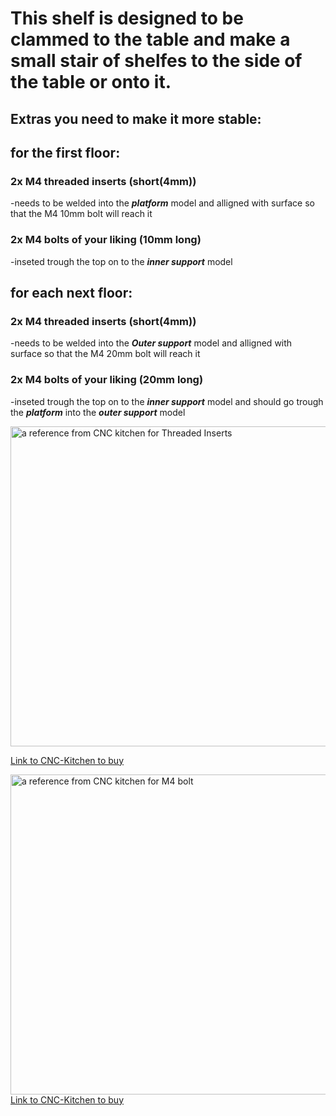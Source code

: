 # This shelf is designed to be clammed to the table and make a small stair of shelfes to the side of the table or onto it.

## Extras you need to make it more stable:

## for the first floor:
### 2x M4 threaded inserts (short(4mm))
-needs to be welded into the ***platform*** model and alligned with surface so that the M4 10mm bolt will reach it
### 2x M4 bolts of your liking (10mm long)
-inseted trough the top on to the ***inner support*** model

## for each next floor:
### 2x M4 threaded inserts (short(4mm))
-needs to be welded into the ***Outer support*** model and alligned with surface so that the M4 20mm bolt will reach it
### 2x M4 bolts of your liking (20mm long)
-inseted trough the top on to the ***inner support*** model and should go trough the ***platform*** into the ***outer support*** model

<img src="https://cnckitchen.store/cdn/shop/products/2M4x4.png?v=1659508304&width=1946" alt="a reference from CNC kitchen for Threaded Inserts" width="512"/>

<a href="https://cnckitchen.store/de/products/gewindeeinsatz-threaded-insert-m4-short-50-stk-pcs">Link to CNC-Kitchen to buy</a>





<img src="https://cnckitchen.store/cdn/shop/files/M4.png" alt="a reference from CNC kitchen for M4 bolt" width="512"/>
<a href="https://cnckitchen.store/de/products/m4-screw-stainless-steel-aisi-304-low-head?variant=47951168438607
">Link to CNC-Kitchen to buy</a>




